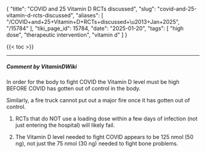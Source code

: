 {
    "title": "COVID and 25 Vitamin D RCTs discussed",
    "slug": "covid-and-25-vitamin-d-rcts-discussed",
    "aliases": [
        "/COVID+and+25+Vitamin+D+RCTs+discussed+\u2013+Jan+2025",
        "/15784"
    ],
    "tiki_page_id": 15784,
    "date": "2025-01-20",
    "tags": [
        "high dose",
        "therapeutic intervention",
        "vitamin d"
    ]
}


{{< toc >}}

---

##### Comment by VitaminDWiki

In order for the body to fight COVID the Vitamin D level must be high BEFORE COVID has gotten out of control in the body. 

Similarly, a fire truck cannot put out a major fire once it has gotten out of control.

1. RCTs that do NOT use a loading dose within a few days of infection (not just entering the hospital)  will likely fail.

1. The Vitamin D level needed to fight COVID appears to be 125 nmol (50 ng), not just the 75 nmol (30 ng) needed to fight bone problems.